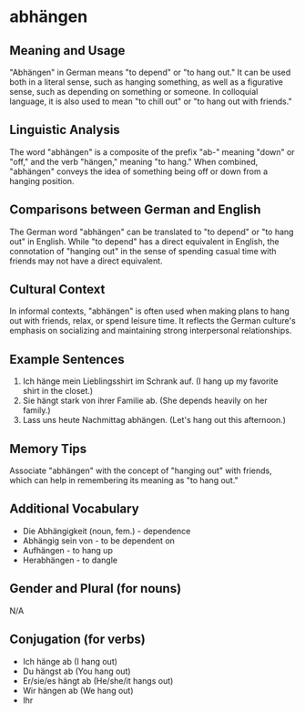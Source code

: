 # abhängen
## Meaning and Usage
"Abhängen" in German means "to depend" or "to hang out." It can be used both in a literal sense, such as hanging something, as well as a figurative sense, such as depending on something or someone. In colloquial language, it is also used to mean "to chill out" or "to hang out with friends."

## Linguistic Analysis
The word "abhängen" is a composite of the prefix "ab-" meaning "down" or "off," and the verb "hängen," meaning "to hang." When combined, "abhängen" conveys the idea of something being off or down from a hanging position. 

## Comparisons between German and English
The German word "abhängen" can be translated to "to depend" or "to hang out" in English. While "to depend" has a direct equivalent in English, the connotation of "hanging out" in the sense of spending casual time with friends may not have a direct equivalent.

## Cultural Context
In informal contexts, "abhängen" is often used when making plans to hang out with friends, relax, or spend leisure time. It reflects the German culture's emphasis on socializing and maintaining strong interpersonal relationships.

## Example Sentences
1. Ich hänge mein Lieblingsshirt im Schrank auf. (I hang up my favorite shirt in the closet.)
2. Sie hängt stark von ihrer Familie ab. (She depends heavily on her family.)
3. Lass uns heute Nachmittag abhängen. (Let's hang out this afternoon.)

## Memory Tips
Associate "abhängen" with the concept of "hanging out" with friends, which can help in remembering its meaning as "to hang out."

## Additional Vocabulary
- Die Abhängigkeit (noun, fem.) - dependence
- Abhängig sein von - to be dependent on
- Aufhängen - to hang up
- Herabhängen - to dangle

## Gender and Plural (for nouns)
N/A

## Conjugation (for verbs)
- Ich hänge ab (I hang out)
- Du hängst ab (You hang out)
- Er/sie/es hängt ab (He/she/it hangs out)
- Wir hängen ab (We hang out)
- Ihr
